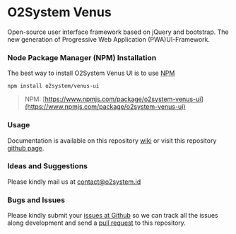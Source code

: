 # O2System Venus
Open-source user interface framework based on jQuery and bootstrap. The new generation of Progressive Web Application (PWA)UI-Framework.

### Node Package Manager (NPM) Installation
The best way to install O2System Venus UI is to use [NPM](https://npmjs.org)
```
npm install o2system/venus-ui
```
> NPM: [https://www.npmjs.com/package/o2system-venus-ui](https://www.npmjs.com/package/o2system-venus-ui)

### Usage
Documentation is available on this repository [wiki](https://github.com/o2system/venus-ui/wiki) or visit this repository [github page](https://github.com/o2system/venus-ui).

### Ideas and Suggestions
Please kindly mail us at [contact@o2system.id](mailto:contact@o2system.id])

### Bugs and Issues
Please kindly submit your [issues at Github](http://github.com/o2system/venus-ui/issues) so we can track all the issues along development and send a [pull request](http://github.com/o2system/venus-ui/pulls) to this repository.
